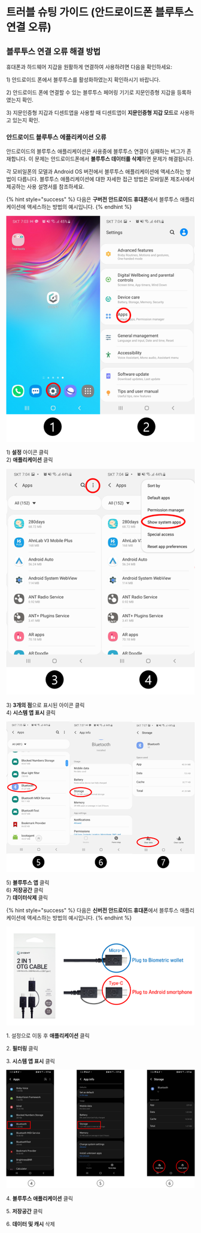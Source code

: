 # 트러블 슈팅 가이드 (안드로이드폰 블루투스 연결 오류)

## 블루투스 연결 오류 해결 방법

휴대폰과 하드웨어 지갑을 원활하게 연결하여 사용하려면 다음을 확인하세요:

1\) 안드로이드 폰에서 블루투스를 활성화하였는지 확인하시기 바랍니다.

2\) 안드로이드 폰에 연결할 수 있는 블루투스 페어링 기기로 지문인증형 지갑을 등록하였는지 확인.&#x20;

3\) 지문인증형 지갑과 디센트앱을 사용할 때 디센트앱이 **지문인증형 지갑 모드**로 사용하고 있는지 확인.

### 안드로이드 블루투스 에플리케이션 오류

안드로이드의 블루투스 애플리케이션은 사용중에 블루투스 연결이 실패하는 버그가 존재합니다. 이 문제는 안드로이드폰에서 **블루투스 데이터를 삭제**하면 문제가 해결됩니다.&#x20;

각 모비일폰의 모델과 Android OS 버전에서 블루투스 애플리케이션에 액세스하는 방법이 다릅니다. 블루투스 애플리케이션에 대한 자세한 접근 방법은 모바일폰 제조사에서 제공하는 사용 설명서를 참조하세요.&#x20;

{% hint style="success" %}
다음은 **구버전 안드로이드 휴대폰**에서 블루투스 애플리케이션에 액세스하는 방법의 예시입니다.
{% endhint %}

<div align="left">

<img src="../../.gitbook/assets/3 (9).png" alt="">

</div>

1\) **설정** 아이콘 클릭\
2\) **애플리케이션** 클릭

<div align="left">

<img src="../../.gitbook/assets/4 (6).png" alt="">

</div>

3\) **3개의 점**으로 표시된 아이콘 클릭\
4\) **시스템 앱 표시** 클릭

<div align="left">

<img src="../../.gitbook/assets/5 (4).png" alt="">

</div>

5\) **블루투스 앱** 클릭\
6\) **저장공간** 클릭\
7\) **데이터삭제** 클릭

{% hint style="success" %}
다음은 **신버전 안드로이드 휴대폰**에서 블루투스 애플리케이션에 액세스하는 방법의 예시입니다.
{% endhint %}

![](<../../.gitbook/assets/그림1 (1) (1).png>)

1\. 설정으로 이동 후 **애플리케이션** 클릭 &#x20;

2\. **필터링** 클릭

3\. **시스템 앱 표시** 클릭&#x20;

![](<../../.gitbook/assets/그림2 (1) (1) (1).png>)

4\. **블루투스 애플리케이션** 클릭

5\. **저장공간** 클릭

6\. **데이터 및 캐시** 삭제

